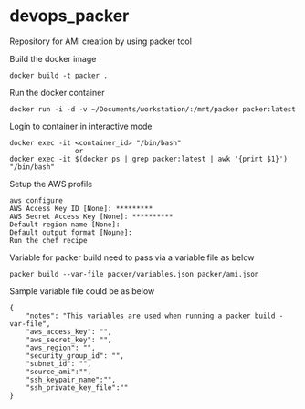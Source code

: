 # devops_packer
Repository for AMI creation by using packer tool

Build the docker image

    docker build -t packer .

Run the docker container

    docker run -i -d -v ~/Documents/workstation/:/mnt/packer packer:latest

Login to container in interactive mode

    docker exec -it <container_id> "/bin/bash"
                    or
    docker exec -it $(docker ps | grep packer:latest | awk '{print $1}') "/bin/bash"

Setup the AWS profile

    aws configure
    AWS Access Key ID [None]: *********
    AWS Secret Access Key [None]: **********
    Default region name [None]:
    Default output format [Noµne]:
    Run the chef recipe

Variable for packer build need to pass via a variable file as below

    packer build --var-file packer/variables.json packer/ami.json

Sample variable file could be as below

    {
    	"notes": "This variables are used when running a packer build -var-file",
        "aws_access_key": "",
        "aws_secret_key": "",
    	"aws_region": "",
    	"security_group_id": "",
    	"subnet_id": "",
    	"source_ami":"",
        "ssh_keypair_name":"",
        "ssh_private_key_file":""
    }

